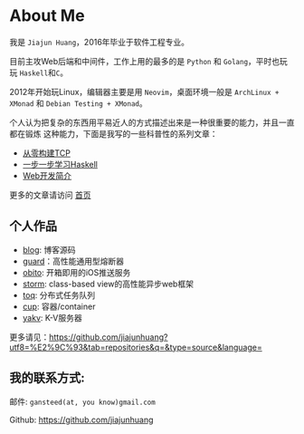 # About Me

我是 `Jiajun Huang`，2016年毕业于软件工程专业。

目前主攻Web后端和中间件，工作上用的最多的是 `Python` 和 `Golang`，平时也玩玩 `Haskell`和`C`。

2012年开始玩Linux，编辑器主要是用 `Neovim`，桌面环境一般是 `ArchLinux + XMonad`
和 `Debian Testing + XMonad`。

个人认为把复杂的东西用平易近人的方式描述出来是一种很重要的能力，并且一直都在锻炼
这种能力，下面是我写的一些科普性的系列文章：

- [从零构建TCP](https://jiajunhuang.com/articles/2017_08_12-tcp_ip.md.html)
- [一步一步学习Haskell](https://jiajunhuang.com/articles/2017_09_11-learn_you_a_haskell_part_1.md.html)
- [Web开发简介](https://jiajunhuang.com/articles/2017_10_19-web_dev_series.md.html)

更多的文章请访问 [首页](https://jiajunhuang.com/)

## 个人作品

- [blog](https://github.com/jiajunhuang/blog): 博客源码
- [guard](https://github.com/jiajunhuang/guard)：高性能通用型熔断器
- [obito](https://github.com/jiajunhuang/obito): 开箱即用的iOS推送服务
- [storm](https://github.com/jiajunhuang/storm): class-based view的高性能异步web框架
- [toq](https://github.com/jiajunhuang/toq): 分布式任务队列
- [cup](https://github.com/jiajunhuang/cup): 容器/container
- [yakv](https://github.com/jiajunhuang/yakv): K-V服务器

更多请见：https://github.com/jiajunhuang?utf8=%E2%9C%93&tab=repositories&q=&type=source&language=

## 我的联系方式:

邮件: `gansteed(at, you know)gmail.com`

Github: https://github.com/jiajunhuang

